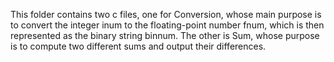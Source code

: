 This folder contains two c files, one for Conversion, whose main purpose is to convert the integer inum to the floating-point number fnum, which is then represented as the binary string binnum.
The other is Sum, whose purpose is to compute two different sums and output their differences.
